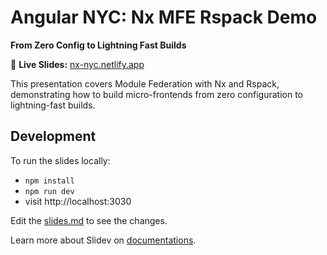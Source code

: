 # Angular NYC: Nx MFE Rspack Demo

**From Zero Config to Lightning Fast Builds**

🎯 **Live Slides:** [nx-nyc.netlify.app](https://nx-nyc.netlify.app/)

This presentation covers Module Federation with Nx and Rspack, demonstrating how to build micro-frontends from zero configuration to lightning-fast builds.

## Development

To run the slides locally:

- `npm install`
- `npm run dev`
- visit http://localhost:3030

Edit the [slides.md](./slides.md) to see the changes.

Learn more about Slidev on [documentations](https://sli.dev/).
